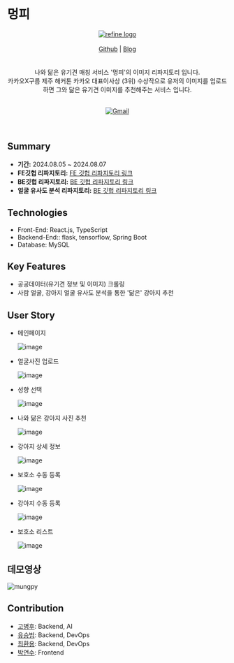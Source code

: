 # 멍피

<div align="center">
<a href="https://github.com/KTB-sfz/MUNGPY_BE_FaceMatcher/">
    <img alt="refine logo" src="https://github.com/user-attachments/assets/7c208480-3c4d-483b-b5f6-248b2357e2ef">
</a>

<br/>
<br/>

<div align="center">
    <a href="https://github.com/KTB-sfz/MUNGPY_FE">Github</a> |
    <a href="https://gobyeonghu.github.io/opensesame/2024/06/08/Mungpy.html">Blog</a>
</div>
</div>

<br/>
<br/>

<div align="center">
나와 닮은 유기견 매칭 서비스 '멍피'의 이미지 리파지토리 입니다.</br>
카카오X구름 제주 해커톤 카카오 대표이사상 (3위) 수상작으로 유저의 이미지를 업로드 하면 그와 닮은 유기견 이미지를 추천해주는 서비스 입니다.
<br />
<br />

</div>

<div align="center">

[![Gmail](https://img.shields.io/badge/Email-byeonghugo%40gmail.com-blue.svg)](mailto:byeonghugo@gmail.com)


</div>

<br/>

## Summary
- **기간:** 2024.08.05 ~ 2024.08.07
- **FE깃헙 리파지토리:** [FE 깃헙 리파지토리 링크](https://github.com/KTB-sfz/MUNGPY_FE)
- **BE깃헙 리파지토리:** [BE 깃헙 리파지토리 링크](https://github.com/KTB-sfz/MUNGPY_BE)
- **얼굴 유사도 분석 리파지토리:** [BE 깃헙 리파지토리 링크](https://github.com/KTB-sfz/MUNGPY_BE_FaceMatcher)

## Technologies

- Front-End: React.js, TypeScript
- Backend-End:: flask, tensorflow, Spring Boot
- Database: MySQL

## Key Features

- 공공데이터(유기견 정보 및 이미지) 크롤링
- 사람 얼굴, 강아지 얼굴 유사도 분석을 통한 '닮은' 강아지 추천

## User Story

- 메인페이지
  
  ![image](https://github.com/user-attachments/assets/db8617a8-b591-4f0e-b006-7e3a5101d5d2)

- 얼굴사진 업로드
  
  ![image](https://github.com/user-attachments/assets/6da5ac97-dfd8-4e75-bf14-b1ee484240b3)

- 성향 선택
  
  ![image](https://github.com/user-attachments/assets/702a608f-337d-4bd6-af23-3b3534ddc93d)

- 나와 닮은 강아지 사진 추천
  
  ![image](https://github.com/user-attachments/assets/cf84e5ed-5610-4fa7-92c9-97fd0028eeed)

- 강아지 상세 정보
  
  ![image](https://github.com/user-attachments/assets/7851b905-6fc3-4125-9465-65d14a4e0972)

- 보호소 수동 등록
  
  ![image](https://github.com/user-attachments/assets/d45e8a03-52e4-4167-934a-cf71c12c2a81)

- 강아지 수동 등록
  
  ![image](https://github.com/user-attachments/assets/d733af26-ad32-4967-b902-4a2c1baf4081)

- 보호소 리스트
  
  ![image](https://github.com/user-attachments/assets/5b17004b-229f-48a4-bfca-6a58966eca95)


## 데모영상

![mungpy](https://github.com/user-attachments/assets/9f3b0b87-a5e5-405f-b603-1fe4dd8f65ff)


## Contribution
- [고병후](https://github.com/GoByeonghu): Backend, AI
- [유승범](https://github.com/sngbmYu): Backend, DevOps
- [최환용](https://github.com/HuttTheJAVA): Backend, DevOps
- [박연수](https://github.com/Yeonsu00-12): Frontend

<!--Url for Badges-->
[license-shield]: https://img.shields.io/github/license/dev-ujin/readme-template?labelColor=D8D8D8&color=04B4AE
[repository-size-shield]: https://img.shields.io/github/repo-size/dev-ujin/readme-template?labelColor=D8D8D8&color=BE81F7
[issue-closed-shield]: https://img.shields.io/github/issues-closed/dev-ujin/readme-template?labelColor=D8D8D8&color=FE9A2E

<!--Url for Buttons-->
[readme-eng-shield]: https://img.shields.io/badge/-readme%20in%20english-2E2E2E?style=for-the-badge
[view-demo-shield]: https://img.shields.io/badge/-%F0%9F%98%8E%20view%20demo-F3F781?style=for-the-badge
[view-demo-url]: https://dev-ujin.github.io
[report-bug-shield]: https://img.shields.io/badge/-%F0%9F%90%9E%20report%20bug-F5A9A9?style=for-the-badge
[report-bug-url]: https://github.com/dev-ujin/readme-template/issues
[request-feature-shield]: https://img.shields.io/badge/-%E2%9C%A8%20request%20feature-A9D0F5?style=for-the-badge
[request-feature-url]: https://github.com/dev-ujin/readme-template/issues

<!--URLS-->
[license-url]: LICENSE.md
[contribution-url]: CONTRIBUTION.md
[readme-eng-url]: ../README.md
